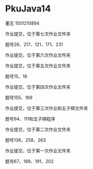 # PkuJava14
  董志   1501210894
  
  作业提交，位于第七次作业文件夹
  
  题号26、217、121、171、231
  
  作业提交，位于第六次作业文件夹

  作业提交，位于第五次作业文件夹

  题号15、18

  作业提交，位于第四次作业文件夹

  题号155、169

  作业提交，位于第三次作业和五子棋文件夹
  
  题号94、111和五子棋程序

  作业提交，位于第二次作业文件夹

  题号136、258、263
  
  作业提交，位于第一次作业文件夹
  
  题号67、189、191、202


